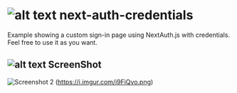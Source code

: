 # ![alt text](https://github.githubassets.com/images/icons/emoji/unicode/1f510.png) next-auth-credentials
Example showing a custom sign-in page using NextAuth.js with credentials. Feel free to use it as you want.

## ![alt text](https://github.githubassets.com/images/icons/emoji/unicode/1f4fa.png) ScreenShot
![Screenshot 2](https://i.imgur.com/4LZf4UP.png) (https://i.imgur.com/i9FiQvo.png)
